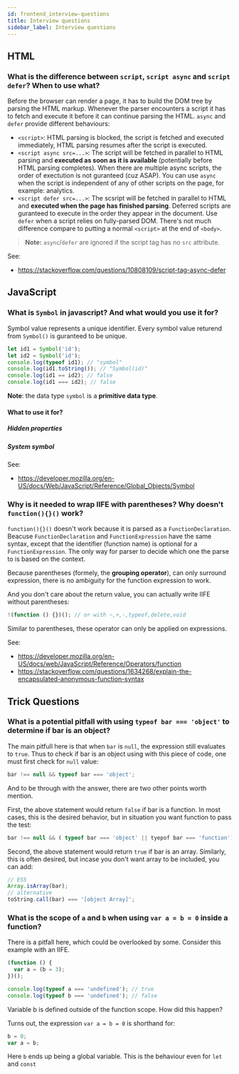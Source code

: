 ```yaml
---
id: frontend_interview-questions
title: Interview questions
sidebar_label: Interview questions
---
```


## HTML

### What is the difference between `script`, `script async` and `script defer`? When to use what?

Before the browser can render a page, it has to build the DOM tree by parsing the HTML markup. Whenever the parser encounters a script it has to fetch and execute it before it can continue parsing the HTML. `async` and `defer` provide different behaviours:

- `<script>`: HTML parsing is blocked, the script is fetched and executed immediately, HTML parsing resumes after the script is executed.
- `<script async src=...>`: The script will be fetched in parallel to HTML parsing and **executed as soon as it is available** (potentially before HTML parsing completes). When there are multiple async scripts, the order of exectution is not guranteed (cuz ASAP). You can use `async` when the script is independent of any of other scripts on the page, for example: analytics.
- `<script defer src=...>`: The scsript will be fetched in parallel to HTML and **executed when the page has finished parsing**. Deferred scripts are guranteed to execute in the order they appear in the document. Use `defer` when a script relies on fully-parsed DOM. There's not much difference compare to putting a normal `<script>` at the end of `<body>`.

> **Note:** `async`/`defer` are ignored if the script tag has no `src` attribute.

See:

- https://stackoverflow.com/questions/10808109/script-tag-async-defer

## JavaScript

### What is `Symbol` in javascript? And what would you use it for?

Symbol value represents a unique identifier. Every symbol value returend from `Symbol()` is guranteed to be unique.

```js
let id1 = Symbol('id');
let id2 = Symbol('id');
console.log(typeof id1); // "symbol"
console.log(id1.toString()); // "Symbol(id)"
console.log(id1 == id2); // false
console.log(id1 === id2); // false
```

**Note**: the data type `symbol` is a **primitive data type**.

#### What to use it for?

##### Hidden properties

##### System symbol

See:

- https://developer.mozilla.org/en-US/docs/Web/JavaScript/Reference/Global_Objects/Symbol

### Why is it needed to wrap IIFE with parentheses? Why doesn't `function(){}()` work?

`function(){}()` doesn't work because it is parsed as a `FunctionDeclaration`. Beacuse `FunctionDeclaration` and `FunctionExpression` have the same syntax, except that the identifier (function name) is optional for a `FunctionExpression`. The only way for parser to decide which one the parse to is based on the context.

Because parentheses (formely, the **grouping operator**), can only surround expression, there is no ambiguity for the function expression to work.

And you don't care about the return value, you can actually write IIFE without parentheses:

```js
!(function () {})(); // or with ~,+,-,typeof,delete,void
```

Similar to parentheses, these operator can only be applied on expressions.

See:

- https://developer.mozilla.org/en-US/docs/web/JavaScript/Reference/Operators/function
- https://stackoverflow.com/questions/1634268/explain-the-encapsulated-anonymous-function-syntax

## Trick Questions

### What is a potential pitfall with using `typeof bar === 'object'` to determine if bar is an object?

The main pitfull here is that when `bar` is `null`, the expression still evaluates to `true`. Thus to check if bar is an object using with this piece of code, one must first check for `null` value:

```js
bar !== null && typeof bar === 'object';
```

And to be through with the answer, there are two other points worth mention.

First, the above statement would return `false` if bar is a function. In most cases, this is the desired behavior, but in situation you want function to pass the test:

```js
bar !== null && ( typeof bar === 'object' || tyepof bar === 'function')
```

Second, the above statement would return `true` if bar is an array. Similarly, this is often desired, but incase you don't want array to be included, you can add:

```js
// ES5
Array.isArray(bar);
// alternative
toString.call(bar) === '[object Array]';
```

### What is the scope of `a` and `b` when using `var a = b = 0` inside a function?

There is a pitfall here, which could be overlooked by some. Consider this example with an IIFE.

```js
(function () {
  var a = (b = 3);
})();

console.log(typeof a === 'undefined'); // true
console.log(typeof b === 'undefined'); // false
```

Variable b is defined outside of the function scope. How did this happen?

Turns out, the expression `var a = b = 0` is shorthand for:

```js
b = 0;
var a = b;
```

Here `b` ends up being a global variable. This is the behaviour even for `let` and `const`
